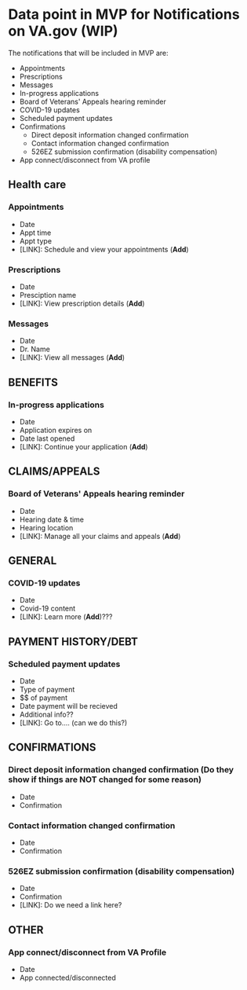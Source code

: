 # Data point in MVP for Notifications on VA.gov (WIP)

The notifications that will be included in MVP are:

- Appointments
- Prescriptions
- Messages
- In-progress applications
- Board of Veterans' Appeals hearing reminder
- COVID-19 updates
- Scheduled payment updates
- Confirmations
  -  Direct deposit information changed confirmation
  -  Contact information changed confirmation
  -  526EZ submission confirmation (disability compensation)
- App connect/disconnect from VA profile

## Health care

### Appointments
- Date
- Appt time
- Appt type
- [LINK]: Schedule and view your appointments (**Add**)

### Prescriptions
- Date
- Presciption name
- [LINK]: View prescription details (**Add**)

### Messages
- Date
- Dr. Name
- [LINK]: View all messages (**Add**)

## BENEFITS

### In-progress applications
- Date
- Application expires on
- Date last opened
- [LINK]: Continue your application (**Add**)

## CLAIMS/APPEALS

### Board of Veterans' Appeals hearing reminder
- Date
- Hearing date & time
- Hearing location
- [LINK]: Manage all your claims and appeals (**Add**)

## GENERAL

### COVID-19 updates
- Date
- Covid-19 content
- [LINK]: Learn more (**Add**)???

## PAYMENT HISTORY/DEBT

### Scheduled payment updates 
- Date
- Type of payment
- $$ of payment
- Date payment will be recieved
- Additional info??
- [LINK]: Go to.... (can we do this?)

## CONFIRMATIONS

### Direct deposit information changed confirmation (Do they show if things are NOT changed for some reason)
- Date
- Confirmation

### Contact information changed confirmation
- Date
- Confirmation

### 526EZ submission confirmation (disability compensation)
- Date
- Confirmation
- [LINK]: Do we need a link here?

## OTHER

### App connect/disconnect from VA Profile
- Date
- App connected/disconnected
